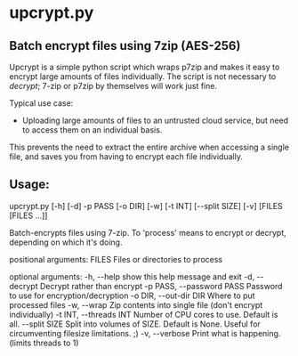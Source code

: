 upcrypt.py
==============

Batch encrypt files using 7zip (AES-256)
--------------

Upcrypt is a simple python script which wraps p7zip and makes it easy to encrypt large amounts of files individually.  The script is not necessary to *decrypt*; 7-zip or p7zip by themselves will work just fine.

Typical use case:

- Uploading large amounts of files to an untrusted cloud service, but need to access them on an individual basis.

This prevents the need to extract the entire archive when accessing a single file, and saves you from having to encrypt each file individually.

Usage:
----------

upcrypt.py [-h] [-d] -p PASS [-o DIR] [-w] [-t INT] [--split SIZE] [-v] [FILES [FILES ...]]

Batch-encrypts files using 7-zip. To 'process' means to encrypt or decrypt,
depending on which it's doing.

positional arguments:
  FILES                 Files or directories to process

optional arguments:
  -h, --help               show this help message and exit
  -d, --decrypt            Decrypt rather than encrypt
  -p PASS, --password PASS Password to use for encryption/decryption
  -o DIR, --out-dir DIR    Where to put processed files
  -w, --wrap               Zip contents into single file (don't encrypt individually)
  -t INT, --threads INT    Number of CPU cores to use. Default is all.
  --split SIZE             Split into volumes of SIZE. Default is None. Useful for circumventing filesize limitations. ;)
  -v, --verbose            Print what is happening. (limits threads to 1)
